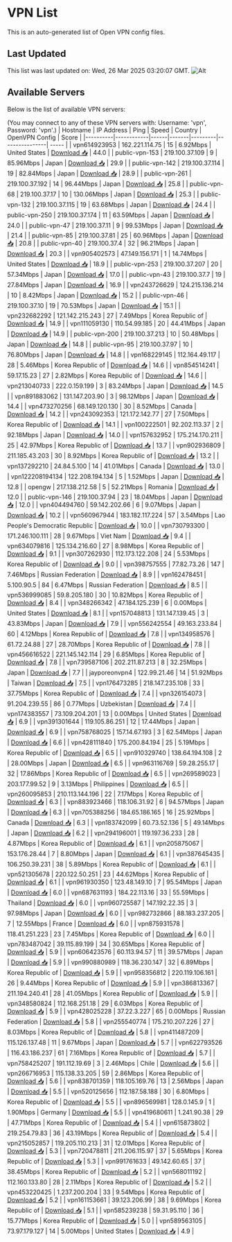 # VPN List

This is an auto-generated list of Open VPN config files.

## Last Updated

This list was last updated on: Wed, 26 Mar 2025 03:20:07 GMT.
![Alt](https://repobeats.axiom.co/api/embed/186b98318ef1479477931607c1ad7d823f12451f.svg "Repobeats analytics image")

## Available Servers

Below is the list of available VPN servers:

(You may connect to any of these VPN servers with: Username: 'vpn', Password: 'vpn'.)
| Hostname | IP Address | Ping | Speed | Country | OpenVPN Config | Score |
|----------|------------|------|-------|---------|----------------| ----- |
| vpn614923953 | 162.221.114.75 | 15 | 6.92Mbps | United States | [Download 📥](./configs/server_0_US.ovpn) | 44.0 |
| public-vpn-153 | 219.100.37.109 | 9 | 85.96Mbps | Japan | [Download 📥](./configs/server_1_JP.ovpn) | 29.9 |
| public-vpn-142 | 219.100.37.114 | 19 | 82.84Mbps | Japan | [Download 📥](./configs/server_2_JP.ovpn) | 28.9 |
| public-vpn-261 | 219.100.37.192 | 14 | 96.44Mbps | Japan | [Download 📥](./configs/server_3_JP.ovpn) | 25.8 |
| public-vpn-68 | 219.100.37.17 | 10 | 130.06Mbps | Japan | [Download 📥](./configs/server_4_JP.ovpn) | 25.3 |
| public-vpn-132 | 219.100.37.115 | 19 | 63.68Mbps | Japan | [Download 📥](./configs/server_5_JP.ovpn) | 24.4 |
| public-vpn-250 | 219.100.37.174 | 11 | 63.59Mbps | Japan | [Download 📥](./configs/server_6_JP.ovpn) | 24.0 |
| public-vpn-47 | 219.100.37.11 | 9 | 99.53Mbps | Japan | [Download 📥](./configs/server_7_JP.ovpn) | 21.4 |
| public-vpn-85 | 219.100.37.81 | 25 | 60.96Mbps | Japan | [Download 📥](./configs/server_8_JP.ovpn) | 20.8 |
| public-vpn-40 | 219.100.37.4 | 32 | 96.21Mbps | Japan | [Download 📥](./configs/server_9_JP.ovpn) | 20.3 |
| vpn905402573 | 47.149.156.171 | 1 | 14.74Mbps | United States | [Download 📥](./configs/server_10_US.ovpn) | 18.9 |
| public-vpn-253 | 219.100.37.207 | 20 | 57.34Mbps | Japan | [Download 📥](./configs/server_11_JP.ovpn) | 17.0 |
| public-vpn-43 | 219.100.37.7 | 19 | 27.84Mbps | Japan | [Download 📥](./configs/server_12_JP.ovpn) | 16.9 |
| vpn243726629 | 124.215.136.214 | 10 | 8.42Mbps | Japan | [Download 📥](./configs/server_13_JP.ovpn) | 15.2 |
| public-vpn-46 | 219.100.37.10 | 19 | 70.53Mbps | Japan | [Download 📥](./configs/server_14_JP.ovpn) | 15.1 |
| vpn232682292 | 121.142.215.243 | 27 | 7.49Mbps | Korea Republic of | [Download 📥](./configs/server_15_KR.ovpn) | 14.9 |
| vpn111059130 | 110.54.99.185 | 20 | 44.41Mbps | Japan | [Download 📥](./configs/server_16_JP.ovpn) | 14.9 |
| public-vpn-200 | 219.100.37.213 | 10 | 50.48Mbps | Japan | [Download 📥](./configs/server_17_JP.ovpn) | 14.8 |
| public-vpn-95 | 219.100.37.97 | 10 | 76.80Mbps | Japan | [Download 📥](./configs/server_18_JP.ovpn) | 14.8 |
| vpn168229145 | 112.164.49.117 | 28 | 5.46Mbps | Korea Republic of | [Download 📥](./configs/server_19_KR.ovpn) | 14.6 |
| vpn854514241 | 59.17.15.23 | 27 | 2.82Mbps | Korea Republic of | [Download 📥](./configs/server_20_KR.ovpn) | 14.6 |
| vpn213040733 | 222.0.159.199 | 3 | 83.24Mbps | Japan | [Download 📥](./configs/server_21_JP.ovpn) | 14.5 |
| vpn891883062 | 131.147.203.90 | 3 | 98.12Mbps | Japan | [Download 📥](./configs/server_22_JP.ovpn) | 14.4 |
| vpn473270256 | 68.149.120.130 | 30 | 8.52Mbps | Canada | [Download 📥](./configs/server_23_CA.ovpn) | 14.2 |
| vpn243092353 | 121.172.142.77 | 27 | 7.50Mbps | Korea Republic of | [Download 📥](./configs/server_24_KR.ovpn) | 14.1 |
| vpn100222501 | 92.202.113.37 | 2 | 92.18Mbps | Japan | [Download 📥](./configs/server_25_JP.ovpn) | 14.0 |
| vpn157632952 | 175.214.170.211 | 25 | 42.97Mbps | Korea Republic of | [Download 📥](./configs/server_26_KR.ovpn) | 13.7 |
| vpn902936809 | 211.185.43.203 | 30 | 8.92Mbps | Korea Republic of | [Download 📥](./configs/server_27_KR.ovpn) | 13.2 |
| vpn137292210 | 24.84.5.100 | 14 | 41.01Mbps | Canada | [Download 📥](./configs/server_28_CA.ovpn) | 13.0 |
| vpn122208194134 | 122.208.194.134 | 5 | 1.52Mbps | Japan | [Download 📥](./configs/server_29_JP.ovpn) | 12.8 |
| opengw | 217.138.212.58 | 5 | 52.21Mbps | Romania | [Download 📥](./configs/server_30_RO.ovpn) | 12.0 |
| public-vpn-146 | 219.100.37.94 | 23 | 18.04Mbps | Japan | [Download 📥](./configs/server_31_JP.ovpn) | 12.0 |
| vpn404494760 | 59.142.202.66 | 6 | 9.07Mbps | Japan | [Download 📥](./configs/server_32_JP.ovpn) | 10.2 |
| vpn560967944 | 183.182.117.224 | 57 | 3.54Mbps | Lao People's Democratic Republic | [Download 📥](./configs/server_33_LA.ovpn) | 10.0 |
| vpn730793300 | 171.246.100.111 | 28 | 9.67Mbps | Viet Nam | [Download 📥](./configs/server_34_VN.ovpn) | 9.4 |
| vpn634079816 | 125.134.216.60 | 27 | 8.98Mbps | Korea Republic of | [Download 📥](./configs/server_35_KR.ovpn) | 9.1 |
| vpn307262930 | 112.173.122.208 | 24 | 5.53Mbps | Korea Republic of | [Download 📥](./configs/server_36_KR.ovpn) | 9.0 |
| vpn398757555 | 77.82.73.26 | 147 | 7.46Mbps | Russian Federation | [Download 📥](./configs/server_37_RU.ovpn) | 8.9 |
| vpn162478451 | 5.100.90.5 | 84 | 6.47Mbps | Russian Federation | [Download 📥](./configs/server_38_RU.ovpn) | 8.5 |
| vpn536999085 | 59.8.205.180 | 30 | 10.82Mbps | Korea Republic of | [Download 📥](./configs/server_39_KR.ovpn) | 8.4 |
| vpn348266342 | 47.184.125.239 | 6 | 0.00Mbps | United States | [Download 📥](./configs/server_40_US.ovpn) | 8.1 |
| vpn157048813 | 131.147.139.45 | 3 | 43.83Mbps | Japan | [Download 📥](./configs/server_41_JP.ovpn) | 7.9 |
| vpn556242554 | 49.163.233.84 | 60 | 4.12Mbps | Korea Republic of | [Download 📥](./configs/server_42_KR.ovpn) | 7.8 |
| vpn134958576 | 61.72.24.88 | 27 | 28.70Mbps | Korea Republic of | [Download 📥](./configs/server_43_KR.ovpn) | 7.8 |
| vpn456616522 | 221.145.142.114 | 29 | 6.85Mbps | Korea Republic of | [Download 📥](./configs/server_44_KR.ovpn) | 7.8 |
| vpn739587106 | 202.211.87.213 | 8 | 32.25Mbps | Japan | [Download 📥](./configs/server_45_JP.ovpn) | 7.7 |
| jayporeonvpn4 | 122.99.21.46 | 14 | 51.92Mbps | Taiwan | [Download 📥](./configs/server_46_TW.ovpn) | 7.5 |
| vpn176473285 | 218.147.235.108 | 33 | 37.75Mbps | Korea Republic of | [Download 📥](./configs/server_47_KR.ovpn) | 7.4 |
| vpn326154073 | 91.204.239.55 | 86 | 0.77Mbps | Uzbekistan | [Download 📥](./configs/server_48_UZ.ovpn) | 7.4 |
| vpn174383557 | 73.109.204.201 | 13 | 0.00Mbps | United States | [Download 📥](./configs/server_49_US.ovpn) | 6.9 |
| vpn391301644 | 119.105.86.251 | 12 | 17.44Mbps | Japan | [Download 📥](./configs/server_50_JP.ovpn) | 6.9 |
| vpn758768025 | 157.14.67.193 | 3 | 62.54Mbps | Japan | [Download 📥](./configs/server_51_JP.ovpn) | 6.6 |
| vpn428111840 | 175.200.84.194 | 25 | 5.19Mbps | Korea Republic of | [Download 📥](./configs/server_52_KR.ovpn) | 6.5 |
| vpn910329740 | 138.64.194.108 | 2 | 28.00Mbps | Japan | [Download 📥](./configs/server_53_JP.ovpn) | 6.5 |
| vpn963116769 | 59.28.255.17 | 32 | 17.86Mbps | Korea Republic of | [Download 📥](./configs/server_54_KR.ovpn) | 6.5 |
| vpn269589023 | 203.177.99.52 | 9 | 3.13Mbps | Philippines | [Download 📥](./configs/server_55_PH.ovpn) | 6.5 |
| vpn260095853 | 210.113.144.196 | 22 | 7.17Mbps | Korea Republic of | [Download 📥](./configs/server_56_KR.ovpn) | 6.3 |
| vpn883923466 | 118.106.31.92 | 6 | 94.57Mbps | Japan | [Download 📥](./configs/server_57_JP.ovpn) | 6.3 |
| vpn705388256 | 184.65.186.165 | 16 | 25.92Mbps | Canada | [Download 📥](./configs/server_58_CA.ovpn) | 6.3 |
| vpn183742099 | 60.73.52.136 | 5 | 49.14Mbps | Japan | [Download 📥](./configs/server_59_JP.ovpn) | 6.2 |
| vpn294196001 | 119.197.36.233 | 28 | 4.87Mbps | Korea Republic of | [Download 📥](./configs/server_60_KR.ovpn) | 6.1 |
| vpn205875067 | 153.176.28.44 | 7 | 8.80Mbps | Japan | [Download 📥](./configs/server_61_JP.ovpn) | 6.1 |
| vpn387645435 | 106.250.39.231 | 38 | 5.89Mbps | Korea Republic of | [Download 📥](./configs/server_62_KR.ovpn) | 6.1 |
| vpn521305678 | 220.122.50.251 | 23 | 44.62Mbps | Korea Republic of | [Download 📥](./configs/server_63_KR.ovpn) | 6.1 |
| vpn961930350 | 123.48.149.10 | 7 | 95.54Mbps | Japan | [Download 📥](./configs/server_64_JP.ovpn) | 6.0 |
| vpn687631193 | 184.22.113.16 | 33 | 55.59Mbps | Thailand | [Download 📥](./configs/server_65_TH.ovpn) | 6.0 |
| vpn960725587 | 147.192.22.35 | 3 | 97.98Mbps | Japan | [Download 📥](./configs/server_66_JP.ovpn) | 6.0 |
| vpn982732866 | 88.183.237.205 | 7 | 12.55Mbps | France | [Download 📥](./configs/server_67_FR.ovpn) | 6.0 |
| vpn875931578 | 118.41.251.223 | 23 | 7.45Mbps | Korea Republic of | [Download 📥](./configs/server_68_KR.ovpn) | 6.0 |
| vpn783487042 | 39.115.89.199 | 34 | 30.65Mbps | Korea Republic of | [Download 📥](./configs/server_69_KR.ovpn) | 5.9 |
| vpn606423576 | 60.113.94.57 | 11 | 39.57Mbps | Japan | [Download 📥](./configs/server_70_JP.ovpn) | 5.9 |
| vpn990880989 | 118.36.230.147 | 32 | 6.89Mbps | Korea Republic of | [Download 📥](./configs/server_71_KR.ovpn) | 5.9 |
| vpn958356812 | 220.119.106.161 | 26 | 9.44Mbps | Korea Republic of | [Download 📥](./configs/server_72_KR.ovpn) | 5.9 |
| vpn386813367 | 211.194.240.41 | 28 | 41.05Mbps | Korea Republic of | [Download 📥](./configs/server_73_KR.ovpn) | 5.9 |
| vpn348580824 | 112.168.251.18 | 29 | 6.03Mbps | Korea Republic of | [Download 📥](./configs/server_74_KR.ovpn) | 5.9 |
| vpn428025228 | 37.22.3.227 | 65 | 0.00Mbps | Russian Federation | [Download 📥](./configs/server_75_RU.ovpn) | 5.8 |
| vpn255540774 | 175.210.207.226 | 27 | 8.03Mbps | Korea Republic of | [Download 📥](./configs/server_76_KR.ovpn) | 5.8 |
| vpn411487209 | 115.126.137.48 | 11 | 9.67Mbps | Japan | [Download 📥](./configs/server_77_JP.ovpn) | 5.7 |
| vpn622793526 | 116.43.186.237 | 61 | 7.16Mbps | Korea Republic of | [Download 📥](./configs/server_78_KR.ovpn) | 5.7 |
| vpn758425207 | 191.112.19.69 | 3 | 2.46Mbps | Chile | [Download 📥](./configs/server_79_CL.ovpn) | 5.6 |
| vpn266716953 | 115.138.33.205 | 59 | 2.86Mbps | Korea Republic of | [Download 📥](./configs/server_80_KR.ovpn) | 5.6 |
| vpn838701359 | 118.105.169.76 | 13 | 2.56Mbps | Japan | [Download 📥](./configs/server_81_JP.ovpn) | 5.5 |
| vpn520125656 | 112.187.58.188 | 30 | 6.80Mbps | Korea Republic of | [Download 📥](./configs/server_82_KR.ovpn) | 5.5 |
| vpn896569981 | 128.0.145.9 | 1 | 1.90Mbps | Germany | [Download 📥](./configs/server_83_DE.ovpn) | 5.5 |
| vpn419680611 | 1.241.90.38 | 29 | 47.71Mbps | Korea Republic of | [Download 📥](./configs/server_84_KR.ovpn) | 5.4 |
| vpn615873802 | 219.254.79.83 | 36 | 43.19Mbps | Korea Republic of | [Download 📥](./configs/server_85_KR.ovpn) | 5.4 |
| vpn215052857 | 119.205.110.213 | 31 | 12.01Mbps | Korea Republic of | [Download 📥](./configs/server_86_KR.ovpn) | 5.3 |
| vpn720478811 | 211.206.115.97 | 37 | 5.65Mbps | Korea Republic of | [Download 📥](./configs/server_87_KR.ovpn) | 5.3 |
| vpn991761633 | 49.142.60.65 | 37 | 38.45Mbps | Korea Republic of | [Download 📥](./configs/server_88_KR.ovpn) | 5.2 |
| vpn568011192 | 112.160.133.80 | 28 | 2.11Mbps | Korea Republic of | [Download 📥](./configs/server_89_KR.ovpn) | 5.2 |
| vpn453220425 | 1.237.200.204 | 33 | 9.54Mbps | Korea Republic of | [Download 📥](./configs/server_90_KR.ovpn) | 5.2 |
| vpn161153661 | 39.123.206.99 | 38 | 9.69Mbps | Korea Republic of | [Download 📥](./configs/server_91_KR.ovpn) | 5.1 |
| vpn585239238 | 59.31.95.110 | 36 | 15.77Mbps | Korea Republic of | [Download 📥](./configs/server_92_KR.ovpn) | 5.0 |
| vpn589563105 | 73.97.179.127 | 14 | 5.00Mbps | United States | [Download 📥](./configs/server_93_US.ovpn) | 4.9 |
